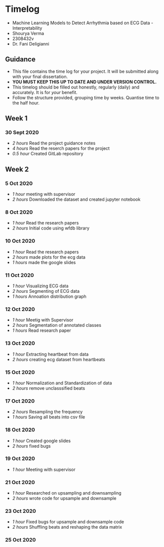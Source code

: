 # Timelog

* Machine Learning Models to Detect Arrhythmia based on ECG Data - Interpretability
* Shourya Verma
* 2308432v
* Dr. Fani Deligianni

## Guidance

* This file contains the time log for your project. It will be submitted along with your final dissertation.
* **YOU MUST KEEP THIS UP TO DATE AND UNDER VERSION CONTROL.**
* This timelog should be filled out honestly, regularly (daily) and accurately. It is for *your* benefit.
* Follow the structure provided, grouping time by weeks.  Quantise time to the half hour.

## Week 1

### 30 Sept 2020

* *2 hours* Read the project guidance notes
* *4 hours* Read the reserch papers for the project
* *0.5 hour* Created GitLab repository

## Week 2

### 5 Oct 2020

* *1 hour* meeting with supervisor
* *2 hours* Downloaded the dataset and created jupyter notebook

### 8 Oct 2020

* *1 hour* Read the research papers
* *2 hours* Initial code using wfdb library

### 10 Oct 2020

* *1 hour* Read the research papers
* *2 hours* made plots for the ecg data
* *1 hours* made the google slides

### 11 Oct 2020

* *1 hour* Visualizing ECG data 
* *2 hours* Segmenting  of ECG data
* *1 hours* Annoation distribution graph

### 12 Oct 2020

* *1 hour* Meetig with Supervisor
* *2 hours* Segmentation of annotated classes
* *1 hours* Read research paper

### 13 Oct 2020

* *1 hour* Extracting heartbeat from data
* *2 hours* creating ecg dataset from heartbeats


### 15 Oct 2020

* *1 hour* Normalization and Standardization of data
* *2 hours* remove unclasssified beats


### 17 Oct 2020

* *2 hours* Resampling the frequency
* *1 hours* Saving all beats into csv file

### 18 Oct 2020

* *1 hour* Created google slides
* *2 hours* fixed bugs

### 19 Oct 2020

* *1 hour* Meeting with supervisor

### 21 Oct 2020

* *1 hour* Researched on upsampling and downsampling
* *2 hours* wrote code for upsample and downsample

### 23 Oct 2020

* *1 hour* Fixed bugs for upsample and downsample code
* *2 hours* Shuffling beats and reshaping the data matrix

### 25 Oct 2020

 



